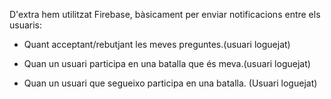 D'extra hem utilitzat Firebase, bàsicament per enviar notificacions entre els usuaris:

- Quant acceptant/rebutjant les meves preguntes.(usuari loguejat)

- Quan un usuari participa en una batalla que és meva.(usuari loguejat)

- Quan un usuari que segueixo participa en una batalla. (Usuari loguejat)

